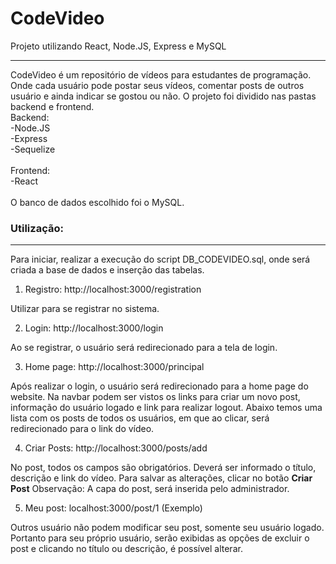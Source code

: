 # CodeVideo
Projeto utilizando React, Node.JS,  Express e MySQL
<hr>

CodeVideo é um repositório de vídeos para estudantes de programação. Onde cada usuário pode postar seus vídeos, comentar posts de outros usuário e ainda indicar se gostou ou não.
O projeto foi dividido nas pastas backend e frontend.<br>
Backend:<br>
-Node.JS<br>
-Express<br>
-Sequelize<br>
<br>
Frontend:<br>
-React<br>
<br>
O banco de dados escolhido foi o MySQL.


<h3>Utilização:</h3>
<hr>
Para iniciar, realizar a execução do script DB_CODEVIDEO.sql, onde será criada a base de dados e inserção das tabelas.

1. Registro: http://localhost:3000/registration

Utilizar para se registrar no sistema.

2. Login: http://localhost:3000/login

Ao se registrar, o usuário será redirecionado para a tela de login.

3. Home page: http://localhost:3000/principal

Após realizar o login, o usuário será redirecionado para a home page do website. Na navbar podem ser vistos os links para criar um novo post, informação do usuário logado e link para realizar logout.
Abaixo temos uma lista com os posts de todos os usuários, em que ao clicar, será redirecionado para o link do vídeo.

4. Criar Posts: http://localhost:3000/posts/add

No post, todos os campos são obrigatórios. Deverá ser informado o título, descrição e link do vídeo. Para salvar as alterações, clicar no botão <b>Criar Post</b>
Observação: A capa do post, será inserida pelo administrador.

5. Meu post: localhost:3000/post/1 (Exemplo)

Outros usuário não podem modificar seu post, somente seu usuário logado. Portanto para seu próprio usuário, serão exibidas as opções de excluir o post e clicando no título ou descrição, é possível alterar.
